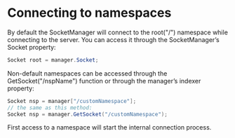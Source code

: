 # Connecting to namespaces
By default the SocketManager will connect to the root("/") namespace while connecting to the server. You can access it through the SocketManager’s Socket property:

```csharp
Socket root = manager.Socket;
```

Non-default namespaces can be accessed through the GetSocket("/nspName") function or through the manager’s indexer property:

```csharp
Socket nsp = manager["/customNamespace"];
// the same as this method:
Socket nsp = manager.GetSocket("/customNamespace");
```

First access to a namespace will start the internal connection process.
